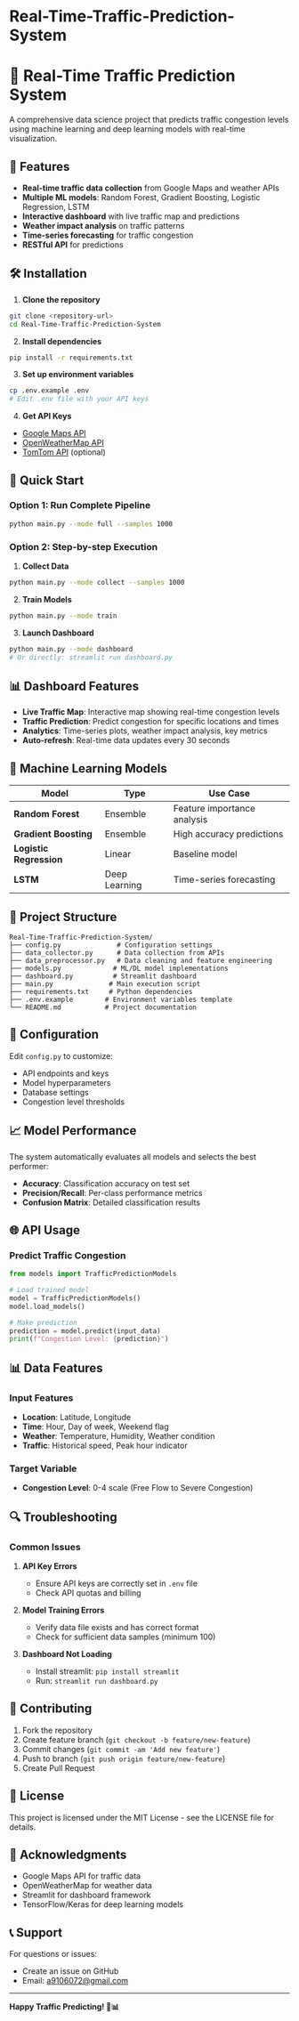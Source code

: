 # Real-Time-Traffic-Prediction-System
# 🚗 Real-Time Traffic Prediction System

A comprehensive data science project that predicts traffic congestion levels using machine learning and deep learning models with real-time visualization.

## 🎯 Features

- **Real-time traffic data collection** from Google Maps and weather APIs
- **Multiple ML models**: Random Forest, Gradient Boosting, Logistic Regression, LSTM
- **Interactive dashboard** with live traffic map and predictions
- **Weather impact analysis** on traffic patterns
- **Time-series forecasting** for traffic congestion
- **RESTful API** for predictions

## 🛠️ Installation

1. **Clone the repository**
```bash
git clone <repository-url>
cd Real-Time-Traffic-Prediction-System
```

2. **Install dependencies**
```bash
pip install -r requirements.txt
```

3. **Set up environment variables**
```bash
cp .env.example .env
# Edit .env file with your API keys
```

4. **Get API Keys**
- [Google Maps API](https://developers.google.com/maps/documentation)
- [OpenWeatherMap API](https://openweathermap.org/api)
- [TomTom API](https://developer.tomtom.com/) (optional)

## 🚀 Quick Start

### Option 1: Run Complete Pipeline
```bash
python main.py --mode full --samples 1000
```

### Option 2: Step-by-step Execution

1. **Collect Data**
```bash
python main.py --mode collect --samples 1000
```

2. **Train Models**
```bash
python main.py --mode train
```

3. **Launch Dashboard**
```bash
python main.py --mode dashboard
# Or directly: streamlit run dashboard.py
```

## 📊 Dashboard Features

- **Live Traffic Map**: Interactive map showing real-time congestion levels
- **Traffic Prediction**: Predict congestion for specific locations and times
- **Analytics**: Time-series plots, weather impact analysis, key metrics
- **Auto-refresh**: Real-time data updates every 30 seconds

## 🧠 Machine Learning Models

| Model | Type | Use Case |
|-------|------|----------|
| **Random Forest** | Ensemble | Feature importance analysis |
| **Gradient Boosting** | Ensemble | High accuracy predictions |
| **Logistic Regression** | Linear | Baseline model |
| **LSTM** | Deep Learning | Time-series forecasting |

## 📁 Project Structure

```
Real-Time-Traffic-Prediction-System/
├── config.py              # Configuration settings
├── data_collector.py      # Data collection from APIs
├── data_preprocessor.py   # Data cleaning and feature engineering
├── models.py             # ML/DL model implementations
├── dashboard.py          # Streamlit dashboard
├── main.py              # Main execution script
├── requirements.txt     # Python dependencies
├── .env.example        # Environment variables template
└── README.md           # Project documentation
```

## 🔧 Configuration

Edit `config.py` to customize:
- API endpoints and keys
- Model hyperparameters
- Database settings
- Congestion level thresholds

## 📈 Model Performance

The system automatically evaluates all models and selects the best performer:

- **Accuracy**: Classification accuracy on test set
- **Precision/Recall**: Per-class performance metrics
- **Confusion Matrix**: Detailed classification results

## 🌐 API Usage

### Predict Traffic Congestion
```python
from models import TrafficPredictionModels

# Load trained model
model = TrafficPredictionModels()
model.load_models()

# Make prediction
prediction = model.predict(input_data)
print(f"Congestion Level: {prediction}")
```

## 📊 Data Features

### Input Features
- **Location**: Latitude, Longitude
- **Time**: Hour, Day of week, Weekend flag
- **Weather**: Temperature, Humidity, Weather condition
- **Traffic**: Historical speed, Peak hour indicator

### Target Variable
- **Congestion Level**: 0-4 scale (Free Flow to Severe Congestion)

## 🔍 Troubleshooting

### Common Issues

1. **API Key Errors**
   - Ensure API keys are correctly set in `.env` file
   - Check API quotas and billing

2. **Model Training Errors**
   - Verify data file exists and has correct format
   - Check for sufficient data samples (minimum 100)

3. **Dashboard Not Loading**
   - Install streamlit: `pip install streamlit`
   - Run: `streamlit run dashboard.py`

## 🤝 Contributing

1. Fork the repository
2. Create feature branch (`git checkout -b feature/new-feature`)
3. Commit changes (`git commit -am 'Add new feature'`)
4. Push to branch (`git push origin feature/new-feature`)
5. Create Pull Request

## 📄 License

This project is licensed under the MIT License - see the LICENSE file for details.

## 🙏 Acknowledgments

- Google Maps API for traffic data
- OpenWeatherMap for weather data
- Streamlit for dashboard framework
- TensorFlow/Keras for deep learning models

## 📞 Support

For questions or issues:
- Create an issue on GitHub
- Email: a9106072@gmail.com

---

**Happy Traffic Predicting! 🚗📊**
